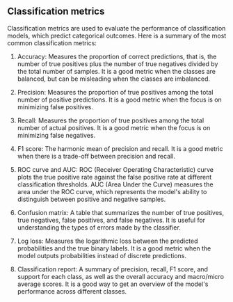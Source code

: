 ## Classification metrics

Classification metrics are used to evaluate the performance of classification models, which predict categorical outcomes. Here is a summary of the most common classification metrics:

1. Accuracy: Measures the proportion of correct predictions, that is, the number of true positives plus the number of true negatives divided by the total number of samples. It is a good metric when the classes are balanced, but can be misleading when the classes are imbalanced.

2. Precision: Measures the proportion of true positives among the total number of positive predictions. It is a good metric when the focus is on minimizing false positives.

3. Recall: Measures the proportion of true positives among the total number of actual positives. It is a good metric when the focus is on minimizing false negatives.

4. F1 score: The harmonic mean of precision and recall. It is a good metric when there is a trade-off between precision and recall.

5. ROC curve and AUC: ROC (Receiver Operating Characteristic) curve plots the true positive rate against the false positive rate at different classification thresholds. AUC (Area Under the Curve) measures the area under the ROC curve, which represents the model's ability to distinguish between positive and negative samples.

6. Confusion matrix: A table that summarizes the number of true positives, true negatives, false positives, and false negatives. It is useful for understanding the types of errors made by the classifier.

7. Log loss: Measures the logarithmic loss between the predicted probabilities and the true binary labels. It is a good metric when the model outputs probabilities instead of discrete predictions.

8. Classification report: A summary of precision, recall, F1 score, and support for each class, as well as the overall accuracy and macro/micro average scores. It is a good way to get an overview of the model's performance across different classes.